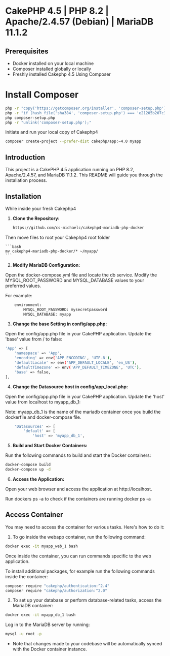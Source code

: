 # CakePHP 4.5 | PHP 8.2 | Apache/2.4.57 (Debian) | MariaDB 11.1.2

## Prerequisites
- Docker installed on your local machine
- Composer installed globally or locally
- Freshly installed Cakephp 4.5 Using Composer

# Install Composer
```bash
php -r "copy('https://getcomposer.org/installer', 'composer-setup.php');"
php -r "if (hash_file('sha384', 'composer-setup.php') === 'e21205b207c3ff031906575712edab6f13eb0b361f2085f1f1237b7126d785e826a450292b6cfd1d64d92e6563bbde02') { echo 'Installer verified'; } else { echo 'Installer corrupt'; unlink('composer-setup.php'); } echo PHP_EOL;"
php composer-setup.php
php -r "unlink('composer-setup.php');"
```

Initiate and run your local copy of Cakephp4
```bash
composer create-project --prefer-dist cakephp/app:~4.0 myapp
```

## Introduction

This project is a CakePHP 4.5 application running on PHP 8.2, Apache/2.4.57, and MariaDB 11.1.2. This README will guide you through the installation process.

## Installation
While inside your fresh Cakephp4

1. **Clone the Repository:**

   ```bash
   https://github.com/cs-michaelc/cakephp4-mariadb-php-docker
   ```
Then move files to root your Cakephp4 root folder

    ```bash
    mv cakephp4-mariadb-php-docker/* ~/myapp/
    ```
2. **Modify MariaDB Configuration:**

Open the docker-compose.yml file and locate the db service. Modify the MYSQL_ROOT_PASSWORD and MYSQL_DATABASE values to your preferred values. 

For example:

```bash
	environment:
	  	MYSQL_ROOT_PASSWORD: mysecretpassword
	  	MYSQL_DATABASE: myapp
 ```

3. **Change the base Setting in config/app.php:**

Open the config/app.php file in your CakePHP application. Update the 'base' value from / to false:

```bash
'App' => [
    'namespace' => 'App',
    'encoding' => env('APP_ENCODING', 'UTF-8'),
    'defaultLocale' => env('APP_DEFAULT_LOCALE', 'en_US'),
    'defaultTimezone' => env('APP_DEFAULT_TIMEZONE', 'UTC'),
    'base' => false,
],
```

4. **Change the Datasource host in config/app_local.php:**

Open the config/app.php file in your CakePHP application. Update the 'host' value from localhost to myapp_db_1:

Note: myapp_db_1 is the name of the mariadb container once you build the dockerfile and docker-compose file.

```bash
    'Datasources' => [
        'default' => [
            'host' => 'myapp_db_1',
```

5. **Build and Start Docker Containers:**

Run the following commands to build and start the Docker containers:
```bash
docker-compose build
docker-compose up -d
```

6. **Access the Application:**

Open your web browser and access the application at http://localhost.


Run dockers ps -a to check if the containers are running
docker ps -a

## Access Container 
You may need to access the container for various tasks. Here's how to do it:

1. To go inside the webapp container, run the following command:
```bash
docker exec -it myapp_web_1 bash
```
Once inside the container, you can run commands specific to the web application.

To install additional packages, for example run the following commands inside the container:

```bash
composer require "cakephp/authentication:^2.4"
composer require "cakephp/authorization:^2.0"
```

2. To set up your database or perform database-related tasks, access the MariaDB container:
```bash
docker exec -it myapp_db_1 bash
```

Log in to the MariaDB server by running:
```bash
mysql -u root -p
```

* Note that changes made to your codebase will be automatically synced with the Docker container instance.